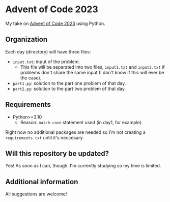 # Advent of Code 2023

My take on [Advent of Code 2023](https://adventofcode.com/2023 "AOC23") using Python.


## Organization

Each day (directory) will have three files:

- `input.txt`: input of the problem.
  - This file will be separated into two files, `input1.txt` and `input2.txt` if problems don't share the same input (I don't know if this will ever be the case).
- `part1.py`: solution to the part one problem of that day.
- `part2.py`: solution to the part two problem of that day.

## Requirements

* Python>=3.10
  * Reason: `match-case` statement used (in day1, for example).

Right now no additional packages are needed so I'm not creating a `requirements.txt` until it's neccesary.

## Will this repository be updated?

Yes! As soon as I can, though. I'm currently studying so my time is limited.

## Additional information

All suggestions are welcome!
